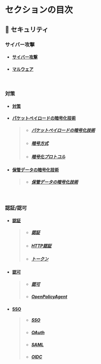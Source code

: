 

# セクションの目次

## 🔐 セキュリティ

### サイバー攻撃

* #### [︎サイバー攻撃](https://hiroki-it.github.io/tech-notebook/security/security_cyber_attacks.html)
* #### [︎マルウェア](https://hiroki-it.github.io/tech-notebook/security/security_cyber_attacks_malware.html)

<br>

### 対策

* #### [︎対策](https://hiroki-it.github.io/tech-notebook/security/security_measures.html)
* #### <u>︎パケットペイロードの暗号化技術</u>
  > * ##### [︎パケットペイロードの暗号化技術](https://hiroki-it.github.io/tech-notebook/security/security_measures_encryption_technology_packet_payload.html)
  > * ##### [︎暗号方式](https://hiroki-it.github.io/tech-notebook/security/security_measures_encryption_technology_packet_payload_method.html)
  > * ##### [︎暗号化プロトコル](https://hiroki-it.github.io/tech-notebook/security/security_measures_encryption_technology_packet_payload_protocol.html)
* #### <u>︎保管データの暗号化技術</u>
  > * ##### [︎保管データの暗号化技術](https://hiroki-it.github.io/tech-notebook/security/security_measures_encryption_technology_storage.html)

<br>

### 認証/認可

* #### <u>認証</u>
  > * ##### [︎認証](https://hiroki-it.github.io/tech-notebook/security/security_auth_authentication.html)
  > * ##### [︎HTTP認証](https://hiroki-it.github.io/tech-notebook/security/security_auth_authentication_http.html)
  > * ##### [︎トークン](https://hiroki-it.github.io/tech-notebook/security/security_auth_authentication_token.html)

* #### <u>認可</u>
  > * ##### [︎認可](https://hiroki-it.github.io/tech-notebook/security/security_auth_authorization.html)
  > * ##### [OpenPolicyAgent](https://hiroki-it.github.io/tech-notebook/security/security_auth_authorization_open_policy_agent.html)

* #### <u>SSO</u>
  > * ##### [SSO](https://hiroki-it.github.io/tech-notebook/security/security_auth_sso.html)
  > * ##### [OAuth](https://hiroki-it.github.io/tech-notebook/security/security_auth_sso_oauth.html)
  > * ##### [SAML](https://hiroki-it.github.io/tech-notebook/security/security_auth_sso_saml.html)
  > * ##### [OIDC](https://hiroki-it.github.io/tech-notebook/security/security_auth_sso_oidc.html)

<br>

